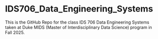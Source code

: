 # IDS706_Data_Engineering_Systems
This is the GitHub Repo for the class IDS 706 Data Engineering Systems taken at Duke MIDS (Master of Interdisciplinary Data Science) program in Fall 2025.
